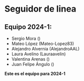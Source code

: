 # Seguidor de linea
## Equipo 2024-1:
- Sergio Mora ()
- Mateo López (Mateo-Lopez83)
- Alejandro Alvernia (AlejandroAAL)
- Laura Avelino (Lauraavelin)
- Valentina Arenas ()
- Juan Felipe Ángulo ()

**Este es el equipo para 2024-1**
